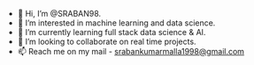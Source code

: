 - 👋 Hi, I’m @SRABAN98.
- 👀 I’m interested in machine learning and data science.
- 🌱 I’m currently learning full stack data science & AI.
- 💞️ I’m looking to collaborate on real time projects.
- 📫 Reach me on my mail - srabankumarmalla1998@gmail.com

<!---
SRABAN98/SRABAN98 is a ✨ special ✨ repository because its `README.md` (this file) appears on your GitHub profile.
You can click the Preview link to take a look at your changes.
--->
